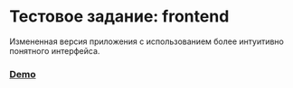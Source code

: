 # Тестовое задание: frontend

Измененная версия приложения с использованием более интуитивно понятного интерфейса.

### [Demo](https://rtinit.github.io/test-assignment-appbooster/)
